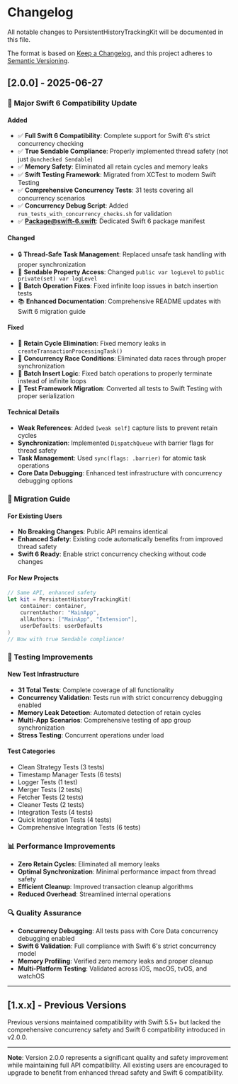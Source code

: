 # Changelog

All notable changes to PersistentHistoryTrackingKit will be documented in this file.

The format is based on [Keep a Changelog](https://keepachangelog.com/en/1.0.0/),
and this project adheres to [Semantic Versioning](https://semver.org/spec/v2.0.0.html).

## [2.0.0] - 2025-06-27

### 🚀 Major Swift 6 Compatibility Update

#### Added
- ✅ **Full Swift 6 Compatibility**: Complete support for Swift 6's strict concurrency checking
- ✅ **True Sendable Compliance**: Properly implemented thread safety (not just `@unchecked Sendable`)
- ✅ **Memory Safety**: Eliminated all retain cycles and memory leaks
- ✅ **Swift Testing Framework**: Migrated from XCTest to modern Swift Testing
- ✅ **Comprehensive Concurrency Tests**: 31 tests covering all concurrency scenarios
- ✅ **Concurrency Debug Script**: Added `run_tests_with_concurrency_checks.sh` for validation
- ✅ **Package@swift-6.swift**: Dedicated Swift 6 package manifest

#### Changed
- 🔒 **Thread-Safe Task Management**: Replaced unsafe task handling with proper synchronization
- 🔧 **Sendable Property Access**: Changed `public var logLevel` to `public private(set) var logLevel`
- 🧹 **Batch Operation Fixes**: Fixed infinite loop issues in batch insertion tests
- 📚 **Enhanced Documentation**: Comprehensive README updates with Swift 6 migration guide

#### Fixed
- 🐛 **Retain Cycle Elimination**: Fixed memory leaks in `createTransactionProcessingTask()`
- 🧵 **Concurrency Race Conditions**: Eliminated data races through proper synchronization
- 🔄 **Batch Insert Logic**: Fixed batch operations to properly terminate instead of infinite loops
- 🧪 **Test Framework Migration**: Converted all tests to Swift Testing with proper serialization

#### Technical Details
- **Weak References**: Added `[weak self]` capture lists to prevent retain cycles
- **Synchronization**: Implemented `DispatchQueue` with barrier flags for thread safety
- **Task Management**: Used `sync(flags: .barrier)` for atomic task operations
- **Core Data Debugging**: Enhanced test infrastructure with concurrency debugging options

### 🔧 Migration Guide

#### For Existing Users
- **No Breaking Changes**: Public API remains identical
- **Enhanced Safety**: Existing code automatically benefits from improved thread safety
- **Swift 6 Ready**: Enable strict concurrency checking without code changes

#### For New Projects
```swift
// Same API, enhanced safety
let kit = PersistentHistoryTrackingKit(
    container: container,
    currentAuthor: "MainApp",
    allAuthors: ["MainApp", "Extension"],
    userDefaults: userDefaults
)
// Now with true Sendable compliance!
```

### 🧪 Testing Improvements

#### New Test Infrastructure
- **31 Total Tests**: Complete coverage of all functionality
- **Concurrency Validation**: Tests run with strict concurrency debugging enabled
- **Memory Leak Detection**: Automated detection of retain cycles
- **Multi-App Scenarios**: Comprehensive testing of app group synchronization
- **Stress Testing**: Concurrent operations under load

#### Test Categories
- Clean Strategy Tests (3 tests)
- Timestamp Manager Tests (6 tests)
- Logger Tests (1 test)
- Merger Tests (2 tests)
- Fetcher Tests (2 tests)
- Cleaner Tests (2 tests)
- Integration Tests (4 tests)
- Quick Integration Tests (4 tests)
- Comprehensive Integration Tests (6 tests)

### 📊 Performance Improvements

- **Zero Retain Cycles**: Eliminated all memory leaks
- **Optimal Synchronization**: Minimal performance impact from thread safety
- **Efficient Cleanup**: Improved transaction cleanup algorithms
- **Reduced Overhead**: Streamlined internal operations

### 🔍 Quality Assurance

- **Concurrency Debugging**: All tests pass with Core Data concurrency debugging enabled
- **Swift 6 Validation**: Full compliance with Swift 6's strict concurrency model
- **Memory Profiling**: Verified zero memory leaks and proper cleanup
- **Multi-Platform Testing**: Validated across iOS, macOS, tvOS, and watchOS

---

## [1.x.x] - Previous Versions

Previous versions maintained compatibility with Swift 5.5+ but lacked the comprehensive concurrency safety and Swift 6 compatibility introduced in v2.0.0.

---

**Note**: Version 2.0.0 represents a significant quality and safety improvement while maintaining full API compatibility. All existing users are encouraged to upgrade to benefit from enhanced thread safety and Swift 6 compatibility.
